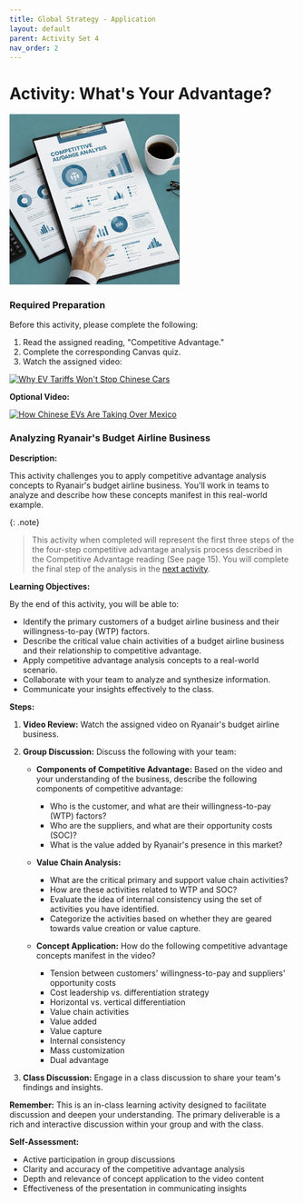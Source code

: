```yaml
---
title: Global Strategy - Application
layout: default
parent: Activity Set 4
nav_order: 2
---
```

# Activity: What's Your Advantage?

<img src="/assets/images/competitive-advantage-analysis.jpeg" alt="Executive reading an analytical report" width="300"/>

### Required Preparation

Before this activity, please complete the following:

1. Read the assigned reading, "Competitive Advantage."
2. Complete the corresponding Canvas quiz.
3. Watch the assigned video:

[![Why EV Tariffs Won't Stop Chinese Cars](http://img.youtube.com/vi/MOreJAyfUUU/0.jpg)](http://www.youtube.com/watch?v=MOreJAyfUUU)

**Optional Video:**

[![How Chinese EVs Are Taking Over Mexico](http://img.youtube.com/vi/mcMNXNhhBuE/0.jpg)](http://www.youtube.com/watch?v=mcMNXNhhBuE)

### Analyzing Ryanair's Budget Airline Business

**Description:**

This activity challenges you to apply competitive advantage analysis concepts to Ryanair's budget airline business. You'll work in teams to analyze and describe how these concepts manifest in this real-world example. 

{: .note}
> This activity when completed will represent the first three steps of the the four-step competitive advantage analysis process described in the Competitive Advantage reading (See page 15). You will complete the final step of the analysis in the [next activity](/activities/internal-analysis/analyze-competitive-advantage/).

**Learning Objectives:**

By the end of this activity, you will be able to:

* Identify the primary customers of a budget airline business and their willingness-to-pay (WTP) factors.
* Describe the critical value chain activities of a budget airline business and their relationship to competitive advantage.
* Apply competitive advantage analysis concepts to a real-world scenario.
* Collaborate with your team to analyze and synthesize information.
* Communicate your insights effectively to the class.

**Steps:**

1. **Video Review:** Watch the assigned video on Ryanair's budget airline business.
2. **Group Discussion:** Discuss the following with your team:

    * **Components of Competitive Advantage:** Based on the video and your understanding of the business, describe the following components of competitive advantage:
        * Who is the customer, and what are their willingness-to-pay (WTP) factors?
        * Who are the suppliers, and what are their opportunity costs (SOC)?
        * What is the value added by Ryanair's presence in this market?

    * **Value Chain Analysis:**
        * What are the critical primary and support value chain activities?
        * How are these activities related to WTP and SOC?
        * Evaluate the idea of internal consistency using the set of activities you have identified.
        * Categorize the activities based on whether they are geared towards value creation or value capture.

    * **Concept Application:** How do the following competitive advantage concepts manifest in the video?
        * Tension between customers' willingness-to-pay and suppliers' opportunity costs
        * Cost leadership vs. differentiation strategy
        * Horizontal vs. vertical differentiation
        * Value chain activities
        * Value added
        * Value capture
        * Internal consistency
        * Mass customization
        * Dual advantage

3. **Class Discussion:** Engage in a class discussion to share your team's findings and insights.

**Remember:** This is an in-class learning activity designed to facilitate discussion and deepen your understanding. The primary deliverable is a rich and interactive discussion within your group and with the class.

**Self-Assessment:**

* Active participation in group discussions
* Clarity and accuracy of the competitive advantage analysis
* Depth and relevance of concept application to the video content
* Effectiveness of the presentation in communicating insights